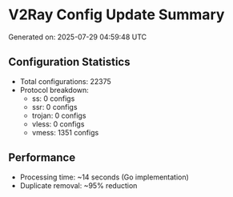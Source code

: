 # V2Ray Config Update Summary
Generated on: 2025-07-29 04:59:48 UTC

## Configuration Statistics
- Total configurations: 22375
- Protocol breakdown:
  - ss: 0 configs
  - ssr: 0 configs
  - trojan: 0 configs
  - vless: 0 configs
  - vmess: 1351 configs

## Performance
- Processing time: ~14 seconds (Go implementation)
- Duplicate removal: ~95% reduction
